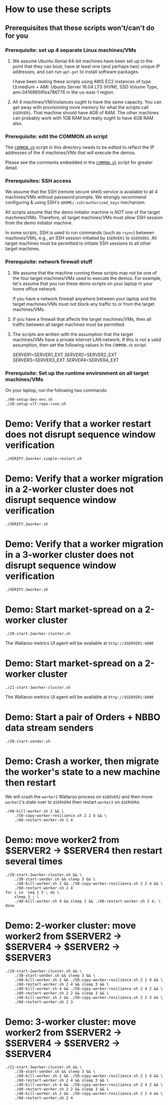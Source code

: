 
# How to use these scripts

## Prerequisites that these scripts won't/can't do for you

### Prerequisite: set up 4 separate Linux machines/VMs

1. We assume Ubuntu Xenial 64-bit machines have been set up to the
   point that they can boot, have at least one (and perhaps two)
   unique IP addresses, and can run `apt-get` to install software
   packages.

   I have been testing these scripts using AWS EC2 instances of type
   t3.medium + AMI: Ubuntu Server 16.04 LTS (HVM), SSD Volume Type,
   ami-04169656fea786776 in the us-east-1 region.

2. All 4 machines/VM/instances ought to have the same capacity.  You
   can get away with provisioning more memory for what the scripts
   call `$SERVER1`.  That machine should have 4GB of RAM.  The other
   machines can probably work with 1GB RAM but really ought to have
   4GB RAM also.

### Prerequisite: edit the COMMON.sh script

The [`COMMON.sh`](./COMMON.sh) script in this directory needs to be
edited to reflect the IP addresses of the 4 machines/VMs that will
execute the demos.

Please see the comments embedded in the [`COMMON.sh`](./COMMON.sh)
script for greater detail.

### Prerequisites: SSH access

We assume that the SSH (remote secure shell) service is available
to all 4 machines/VMs without password prompts.  We strongly
recommend configuring & using SSH's `$HOME/.ssh/authorized_keys`
mechanism.

All scripts assume that the demo initiator machine is *NOT* one of the
target machines/VMs.  Therefore, all target machines/VMs must allow
SSH session from the demo initiator machine.

In some scripts, SSH is used to run commands (such as `rsync`)
between machines/VMs, e.g., an SSH session initiated by `$SERVER1`
to `$SERVER2`.  All target machines must be permitted to initiate SSH
sessions to all other target machines.

### Prerequisite: network firewall stuff

1. We assume that the machine running these scripts may not be one of
   the four target machines/VMs used to execute the demos. For
   example, let's assume that you run these demo scripts on your
   laptop in your home office network.

   If you have a network firewall anywhere between your laptop and the
   target machines/VMs must not block any traffic to or from the
   target machines/VMs.

2. If you have a firewall that affects the target machines/VMs, then
   all traffic between all target machines must be permitted.

3. The scripts are written with the assumption that the target
   machines/VMs have a private internet LAN network.  If this is not a
   valid assumption, then set the following values in the `COMMON.sh`
   script.

    $SERVER1=$SERVER1_EXT
    $SERVER2=$SERVER2_EXT
    $SERVER3=$SERVER3_EXT
    $SERVER4=$SERVER4_EXT
    
### Prerequisite: Set up the runtime environment on all target machines/VMs

On your laptop, run the following two commands:

    ./00-setup-dev-env.sh
    ./10-setup-slf-repo.r=on.sh

# Demo: Verify that a worker restart does not disrupt sequence window verification

    ./VERIFY.2worker.simple-restart.sh

# Demo: Verify that a worker migration in a 2-worker cluster does not disrupt sequence window verification

    ./VERIFY.2worker.sh

# Demo: Verify that a worker migration in a 3-worker cluster does not disrupt sequence window verification

    ./VERIFY.3worker.sh

# Demo: Start market-spread on a 2-worker cluster

    ./20-start-2worker-cluster.sh

The Wallaroo metrics UI agent will be available at `http://$SERVER1:4000`

# Demo: Start market-spread on a 2-worker cluster

    ./21-start-3worker-cluster.sh

The Wallaroo metrics UI agent will be available at `http://$SERVER1:4000`

# Demo: Start a pair of Orders + NBBO data stream senders

    ./30-start-sender.sh

# Demo: Crash a worker, then migrate the worker's state to a new machine then restart

We will crash the `worker2` Wallaroo process on `$SERVER2` and then
move `worker2`'s state over to `$SERVER4` then restart `worker2` on
`$SERVER4`.

    ./40-kill-worker.sh 2 && \
        ./50-copy-worker-resilience.sh 2 2 4 && \
        ./60-restart-worker.sh 2 4

# Demo: move worker2 from $SERVER2 -> $SERVER4  then restart several times

    ./20-start-2worker-cluster.sh && \
        ./30-start-sender.sh && sleep 3 && \
        ./40-kill-worker.sh 2 && ./50-copy-worker-resilience.sh 2 2 4 && \
        ./60-restart-worker.sh 2 4
    for i in `seq 1 5`; do \
        sleep 3 ; \
        ./40-kill-worker.sh 4 && sleep 1 && ./60-restart-worker.sh 2 4; \
    done

# Demo: 2-worker cluster: move worker2 from $SERVER2 -> $SERVER4 -> $SERVER2 -> $SERVER3

    ./20-start-2worker-cluster.sh && \
        ./30-start-sender.sh && sleep 3 && \
        ./40-kill-worker.sh 2 && ./50-copy-worker-resilience.sh 2 2 4 && \
        ./60-restart-worker.sh 2 4 && sleep 3 && \
        ./40-kill-worker.sh 4 && ./50-copy-worker-resilience.sh 2 4 2 && \
        ./60-restart-worker.sh 2 2 && sleep 3 && \
        ./40-kill-worker.sh 2 && ./50-copy-worker-resilience.sh 2 2 3 && \
        ./60-restart-worker.sh 2 3

# Demo: 3-worker cluster: move worker2 from $SERVER2 -> $SERVER4 -> $SERVER2 -> $SERVER4

    ./21-start-3worker-cluster.sh && \
        ./30-start-sender.sh && sleep 3 && \
        ./40-kill-worker.sh 2 && ./50-copy-worker-resilience.sh 2 2 4 && \
        ./60-restart-worker.sh 2 4 && sleep 3 && \
        ./40-kill-worker.sh 4 && ./50-copy-worker-resilience.sh 2 4 2 && \
        ./60-restart-worker.sh 2 2 && sleep 3 && \
        ./40-kill-worker.sh 2 && ./50-copy-worker-resilience.sh 2 2 4 && \
        ./60-restart-worker.sh 2 4

